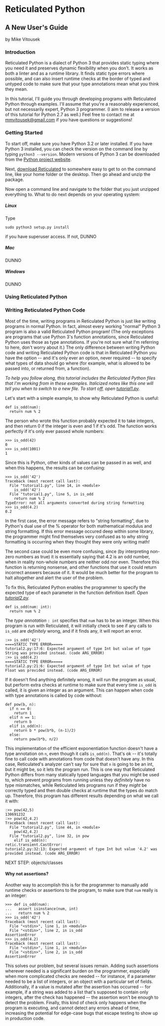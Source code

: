 Reticulated Python
==================
A New User's Guide
------------------
by Mike Vitousek

### Introduction ###

Reticulated Python is a dialect of Python 3 that provides static
typing where you need it and preserves dynamic flexibility when you
don't. It works as both a linter and as a runtime library. It finds
static type errors where possible, and can also insert runtime checks
at the border of typed and untyped code to make sure that your type
annotations mean what you think they mean.

In this tutorial, I'll guide you through developing programs with
Reticulated Python through examples. I'll assume that you're a
reasonably experienced, but not necessarily expert, Python 3
programmer. (I aim to release a version of this tutorial for Python
2.7 as well.) Feel free to contact me at <mmvitousek@gmail.com> if you
have questions or suggestions!

### Getting Started ###

To start off, make sure you have Python 3.2 or later installed. If you
have Python 3 installed, you can check the version on the command line
by typing `python3 --version`. Modern versions of Python 3 can be
downloaded from the [Python project website](http://python.org).

Next, [download Reticulated][] to somewhere easy to get to on the
command line, like your home folder or the desktop. Then go ahead and
unzip the package.

Now open a command line and navigate to the folder that you just
unzipped everything to. What to do next depends on your operating
system:

##### Linux #####

Type 

    sudo python3 setup.py install

if you have superuser access. If not, DUNNO

##### Mac #####

DUNNO

##### Windows #####

DUNNO


### Using Reticulated Python ###

### Writing Reticulated Python Code ###

Most of the time, writing programs in Reticulated Python is just like
writing programs in normal Python. In fact, almost every working
"normal" Python 3 program is also a valid Reticulated Python program!
(The only exceptions are programs that use Python 3's function
annotations, since Reticulated Python uses those as type
annotations. If you're not sure what I'm referring to here, don't
worry about it.) The only difference between writing Python code and
writing Reticulated Python code is that in Reticulated Python you have
the option -- and it's only ever an option, never required -- to
specify what types of data should go where (for example, what is
allowed to be passed into, or returned from, a function).

_To help you follow along, this tutorial includes the Reticulated
Python files that I'm working from in these examples. Italicized notes
like this one will tell you when to switch to a new file. To start
off, open [tutorial1.py](tutorial1.py)._

Let's start with a simple example, to show why Reticulated Python is
useful:

    def is_odd(num):
      return num % 2 

The person who wrote this function probably expected it to take
integers, and then return 0 if the integer is even and 1 if it's
odd. The function works perfectly if it's only ever passed whole
numbers:

    >>> is_odd(42)
    0
    >>> is_odd(1001)
    1

Since this is Python, other kinds of values can be passed
in as well, and when this happens, the results can be confusing:

    >>> is_odd('42')
    Traceback (most recent call last):
      File "tutorial1.py", line 14, in <module>
        is_odd('42')
      File "tutorial1.py", line 5, in is_odd
        return num % 2
    TypeError: not all arguments converted during string formatting
    >>> is_odd(4.2)
    0.2

In the first case, the error message refers to "string formatting",
due to Python's dual use of the % operator for both mathematical
modulus and string formatting. If this error message occured deep
within some library, the programmer might find themselves very
confused as to why string formatting is occurring when they thought
they were only writing math!

The second case could be even more confusing, since (by interpreting
non-zero numbers as true) it is essentially saying that 4.2 is an odd
number, when in reality non-whole numbers are neither odd nor
even. Therefore this function is returning nonsense, and other
functions that use it could return incorrect answers because of it. It
would be much better for the program to halt altogether and alert the
user of the problem.

To fix this, Reticulated Python enables the programmer to specify the
expected type of each parameter in the function definition
itself. _Open [tutorial2.py](tutorial2.py)._

    def is_odd(num: int):
      return num % 2 

The _type annotation_ `: int` specifies that `num` has to be an integer. When this
program is run with Reticulated, it will initially check to see if any
calls to `is_odd` are _definitely_ wrong, and if it finds any, it will
report an error.

    :>> is_odd('42')
    ====STATIC TYPE ERROR=====
    tutorial2.py:17:6: Expected argument of type Int but value of type String was provided instead. (code ARG_ERROR)
    :>> is_odd(4.2)
    ====STATIC TYPE ERROR=====
    tutorial2.py:21:6: Expected argument of type Int but value of type Float was provided instead. (code ARG_ERROR)


If it doesn't find anything definitely wrong, it will run the program
as usual, but perform extra checks at runtime to make sure that every
time `is_odd` is called, it is given an integer as an argument. This
can happen when code with type annotations is called by code without:

    def pow(b, n):
      if n == 0:
        return 1
      elif n == 1:
        return b
      elif is_odd(n):
        return b * pow(b*b, (n-1)/2)
      else: 
        return pow(b*b, n/2)
   
This implementation of the efficient exponentiation function doesn't
have a type annotation on `n`, even though it calls
`is_odd(n)`. That's ok -- it's totally fine to call code with
annotations from code that doesn't have any. In this case,
Reticulated's analyzer can't say for sure that `n` is going to be an
int, but it might be, so it lets the program run. This is one way that
Reticulated Python differs from many statically typed languages that
you might be used to, which prevent programs from running unless they
_definitely_ have no type mismatches, while Reticulated lets programs
run if they _might_ be correctly typed and then double checks at
runtime that the types do match up. Therefore, this program has
different results depending on what we call it with:

    :>> pow(42,5)
    130691232
    :>> pow(42,4.2)
    Traceback (most recent call last):
      File "tutorial2.py", line 44, in <module>
        pow(42,4.2)
      File "tutorial2.py", line 32, in pow
        elif is_odd(n):
    retic.transient.CastError: 
    tutorial2.py:32:13: Expected argument of type Int but value '4.2' was provided instead. (code ARG_ERROR)

NEXT STEP: objects/classes

#### Why not assertions? ####

Another way to accomplish this is for the programmer to manually add
runtime checks or assertions to the program, to make sure that `num`
really is an integer:

    >>> def is_odd(num):
    ...   assert isinstance(num, int)
    ...   return num % 2 
    >>> is_odd('42')
    Traceback (most recent call last):
      File "<stdin>", line 1, in <module>
      File "<stdin>", line 2, in is_odd
    AssertionError
    >>> is_odd(4.2)
    Traceback (most recent call last):
      File "<stdin>", line 1, in <module>
      File "<stdin>", line 2, in is_odd
    AssertionError

This solves our problem, but several issues remain. Adding such
assertions wherever needed is a significant burden on the programmer,
especially when more complicated checks are needed -- for instance, if
a parameter needed to be a list of integers, or an object with a
particular set of fields. Additionally, if a value is mutated after
the assertion has occurred -- for example, if a string was added to a
list that's supposed to contain only integers, after the check has
happened -- the assertion won't be enough to detect the
problem. Finally, this kind of check only happens when the program is
executing, and cannot detect any errors ahead of time, increasing the
potential for edge-case bugs that escape testing to show up in
production code.


[download Reticulated]: https://github.com/mvitousek/reticulated/archive/master.zip

<!-- Optional Typing for Python by Guido -->